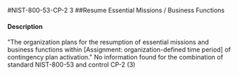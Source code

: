 #NIST-800-53-CP-2 3
##Resume Essential Missions / Business Functions
#### Description
"The organization plans for the resumption of essential missions and business functions within [Assignment: organization-defined time period] of contingency plan activation."
No information found for the combination of standard NIST-800-53 and control CP-2 (3)
